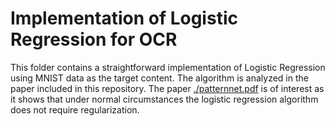 # Implementation of Logistic Regression for OCR

This folder contains a straightforward implementation of Logistic
Regression using MNIST data as the target content. The algorithm is
analyzed in the paper included in this repository.  The paper [./patternnet.pdf](patternnet.pdf) is of
interest as it shows that under normal circumstances the logistic
regression algorithm does not require regularization.


